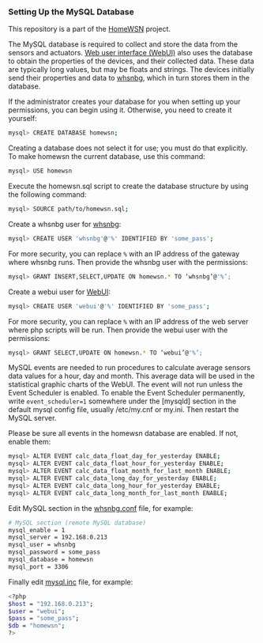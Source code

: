 ### Setting Up the MySQL Database

This repository is a part of the [HomeWSN](http://homewsn.github.io) project.

The MySQL database is required to collect and store the data from the sensors and actuators. 
[Web user interface (WebUI)](https://github.com/homewsn/homewsn.webui) also uses the database to obtain the properties of the devices, and their collected data. 
These data are typically long values, but may be floats and strings. 
The devices initially send their properties and data to [whsnbg](https://github.com/homewsn/whsnbg), which in turn stores them in the database. 

If the administrator creates your database for you when setting up your permissions, you can begin using it. Otherwise, you need to create it yourself:
```sh
mysql> CREATE DATABASE homewsn;
```
Creating a database does not select it for use; you must do that explicitly. To make homewsn the current database, use this command:
```sh
mysql> USE homewsn
```
Execute the homewsn.sql script to create the database structure by using the following command:
```sh
mysql> SOURCE path/to/homewsn.sql;
```
Create a whsnbg user for [whsnbg](https://github.com/homewsn/whsnbg):
```sh
mysql> CREATE USER 'whsnbg'@'%' IDENTIFIED BY 'some_pass';
```
For more security, you can replace `%` with an IP address of the gateway where whsnbg runs.
Then provide the whsnbg user with the permissions:
```sh
mysql> GRANT INSERT,SELECT,UPDATE ON homewsn.* TO ‘whsnbg’@'%’;
```

Create a webui user for [WebUI](https://github.com/homewsn/homewsn.webui):
```sh
mysql> CREATE USER 'webui'@'%' IDENTIFIED BY 'some_pass';
```
For more security, you can replace `%` with an IP address of the web server where php scripts will be run.
Then provide the webui user with the permissions:
```sh
mysql> GRANT SELECT,UPDATE ON homewsn.* TO ‘webui’@'%’;
```

MySQL events are needed to run procedures to calculate average sensors data values for a hour, day and month. 
This average data will be used in the statistical graphic charts of the WebUI. 
The event will not run unless the Event Scheduler is enabled. 
To enable the Event Scheduler permanently, write `event_scheduler=1` somewhere under the [mysqld] section in the default mysql config file, usually /etc/my.cnf or my.ini. 
Then restart the MySQL server.

Please be sure all events in the homewsn database are enabled. If not, enable them:
```sh
mysql> ALTER EVENT calc_data_float_day_for_yesterday ENABLE;
mysql> ALTER EVENT calc_data_float_hour_for_yesterday ENABLE;
mysql> ALTER EVENT calc_data_float_month_for_last_month ENABLE;
mysql> ALTER EVENT calc_data_long_day_for_yesterday ENABLE;
mysql> ALTER EVENT calc_data_long_hour_for_yesterday ENABLE;
mysql> ALTER EVENT calc_data_long_month_for_last_month ENABLE;
```

Edit MySQL section in the [whsnbg.conf](https://github.com/homewsn/whsnbg/blob/master/whsnbg.sample.conf) file, for example:
```sh
# MySQL section (remote MySQL database)
mysql_enable = 1
mysql_server = 192.168.0.213
mysql_user = whsnbg
mysql_password = some_pass
mysql_database = homewsn
mysql_port = 3306
```

Finally edit [mysql.inc](https://github.com/homewsn/homewsn.webui/blob/master/mysql.inc) file, for example:
```sh
<?php
$host = "192.168.0.213";
$user = "webui";
$pass = "some_pass";
$db = "homewsn";
?>
```
